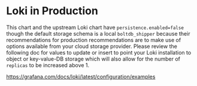 # Loki in Production

This chart and the upstream Loki chart have `persistence.enabled=false` though the default storage schema is a local `boltdb_shipper` because their recommendations for production recommendations are to make use of options available from your cloud storage provider. Please review the following doc for values to update or insert to point your Loki installation to object or key-value-DB storage which will also allow for the number of `replicas` to be increased above 1.

https://grafana.com/docs/loki/latest/configuration/examples

